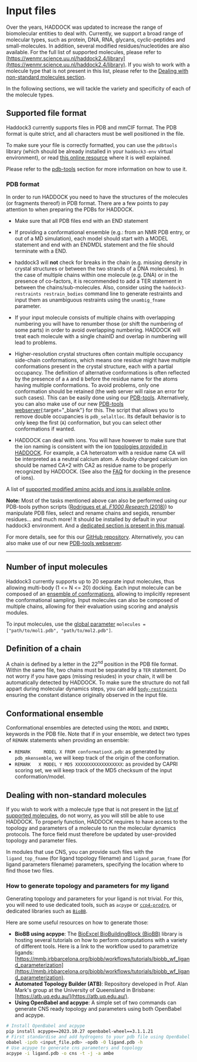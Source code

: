 # Input files

Over the years, HADDOCK was updated to increase the range of biomolecular entities to deal with.
Currently, we support a broad range of molecular types, such as protein, DNA, RNA, glycans, cyclic-peptides and small-molecules.
In addition, several modified residues/nucleotides are also available.
For the full list of supported molecules, please refer to [https://wenmr.science.uu.nl/haddock2.4/library](https://wenmr.science.uu.nl/haddock2.4/library).
If you wish to work with a molecule type that is not present in this list, please refer to the [Dealing with non-standard molecules section](#dealing-with-non-standard-molecules).

In the following sections, we will tackle the variety and specificity of each of the molecule types.

## Supported file format

Haddock3 currently supports files in PDB and mmCIF format.
The PDB format is quite strict, and all characters must be well positioned in the file.

To make sure your file is correctly formatted, you can use the `pdbtools` library (which should be already installed in your `haddock3-env` virtual environment),
or read [this online resource](https://cupnet.net/pdb-format/) where it is well explained.

Please refer to the [pdb-tools](./pdbtools.md) section for more information on how to use it.

### PDB format

In order to run HADDOCK you need to have the structures of the molecules (or fragments thereof) in PDB format.
There are a few points to pay attention to when preparing the PDBs for HADDOCK.

* Make sure that all PDB files end with an END statement

* If providing a conformational ensemble (e.g.: from an NMR PDB entry, or out of a MD simulation), each model should start with a MODEL statement and end with an ENDMDL statement and the file should terminate with a END.

* haddock3 will **not** check for breaks in the chain (e.g. missing density in crystal structures or between the two strands of a DNA molecules).
 In the case of multiple chains within one molecule (e.g. DNA) or in the presence of co-factors, it is recommended to add a TER statement in between the chains/sub-molecules.
 Also, consider using the `haddock3-restraints restrain_bodies` command line to generate restraints and input them as unambiguous restraints using the `unambig_fname` parameter.

* If your input molecule consists of multiple chains with overlapping numbering you will have to renumber those (or shift the numbering of some parts) in order to avoid overlapping numbering.
 HADDOCK will treat each molecule with a single chainID and overlap in numbering will lead to problems.

* Higher-resolution crystal structures often contain multiple occupancy side-chain conformations, which means one residue might have multiple conformations present in the crystal structure, each with a partial occupancy.
 The definition of alternative conformations is often reflected by the presence of a `A` and `B` before the residue name for the atoms having multiple conformations.
 To avoid problems, only one conformation should be retained (the web server will raise an error for such cases).
 This can be easily done using our [PDB-tools](https://github.com/haddocking/pdb-tools).
 Alternatively, you can also make use of our new [PDB-tools webserver](https://wenmr.science.uu.nl/pdbtools/){:target="_blank"} for this.
 The script that allows you to remove double occupancies is `pdb_selaltloc`.
 Its default behavior is to only keep the first (`A`) conformation, but you can select other conformations if wanted.

* HADDOCK can deal with ions.
 You will have however to make sure that the ion naming is consistent with the ion [topologies provided in HADDOCK](https://wenmr.science.uu.nl/haddock2.4/library).
 For example, a CA heteroatom with a residue name CA will be interpreted as a neutral calcium atom.
 A doubly charged calcium ion should be named CA+2 with CA2 as residue name to be properly recognized by HADDOCK.
 (See also the [FAQ](./faq.md) for docking in the presence of ions).

A list of [supported modified amino acids and ions is available online](https://wenmr.science.uu.nl/haddock2.4/library).

**Note:** Most of the tasks mentioned above can also be performed using our PDB-tools python scripts ([Rodrigues et al. *F1000 Research* (2018)](https://doi.org/10.12688/f1000research.17456.1)) to manipulate PDB files, select and rename chains and segids, renumber residues... and much more!
It should be installed by default in your haddock3 environment.
And a [dedicated section is present in this manual](./pdbtools.md).

For more details, see for this our [GitHub repository](https://github.com/haddocking/pdb-tools).
Alternatively, you can also make use of our new [PDB-tools webserver](https://wenmr.science.uu.nl/pdbtools/).

<hr>

## Number of input molecules

Haddock3 currently supports up to 20 separate input molecules, thus allowing multi-body (1 <= N <= 20) docking.
Each input molecule can be composed of an [ensemble of conformations](#conformational-ensemble), allowing to implicitly represent the conformational sampling.
Input molecules can also be composed of multiple chains, allowing for their evaluation using scoring and analysis modules.

To input molecules, use the [global parameter](/software/haddock3/manual/global_parameters) `molecules = ["path/to/mol1.pdb", "path/to/mol2.pdb"]`.

## Definition of a chain

A chain is defined by a letter in the 22<sup>nd</sup> position in the PDB file format.
Within the same file, two chains must be separated by a `TER` statement.
Do not worry if you have gaps (missing resiudes) in your chain, it will be automatically detected by HADDOCK.
To make sure the structure do not fall appart during molecular dynamics steps, you can add [`body-restraints`](/software/haddock3/manual/restraints_cli.md#body-restraints) ensuring the constant distance originally observed in the input file.

## Conformational ensemble

Conformational ensembles are detected using the `MODEL` and `ENDMDL` keywords in the PDB file.
Note that if in your ensemble, we detect two types of `REMARK` statements when providing an ensemble:

* `REMARK     MODEL X FROM conformationX.pdb`: as generated by `pdb_mkensemble`, we will keep track of the origin of the conformation.
* `REMARK   X MODEL Y MD5 XXXXXXXXXXXXXXXXXX`: as provided by CAPRI scoring set, we will keep track of the MD5 checksum of the input conformation/model.

## Dealing with non-standard molecules

If you wish to work with a molecule type that is not present in the [list of supported molecules](https://rascar.science.uu.nl/haddock2.4/library), do not worry, as you will still be able to use HADDOCK.
To properly function, HADDOCK requires to have access to the topology and parameters of a molecule to run the molecular dynamics protocols.
The force field must therefore be updated by user-provided topology and parameter files.

In modules that use CNS, you can provide such files with the `ligand_top_fname` (for ligand topology filename) and `ligand_param_fname` (for ligand parameters filename) parameters, specifying the location where to find those two files.

### How to generate topology and parameters for my ligand

Generating topology and parameters for your ligand is not trivial.
For this, you will need to use dedicated tools, such as `acpype` or [`ccp4-prodrg`](https://www.ccp4.ac.uk/html/index.html), or dedicated libraries such as [`BioBB`](https://mmb.irbbarcelona.org/biobb/).

Here are some useful resources on how to generate those:

- **BioBB using acpype**: The [BioExcel BioBuildingBlock (BioBB)](https://mmb.irbbarcelona.org/biobb/) library is hosting several tutorials on how to perform computations with a variety of different tools.
 Here is a link to the workflow used to parametrize ligands: [https://mmb.irbbarcelona.org/biobb/workflows/tutorials/biobb_wf_ligand_parameterization](https://mmb.irbbarcelona.org/biobb/workflows/tutorials/biobb_wf_ligand_parameterization).
- **Automated Topology Builder (ATB)**: Repository developed in Prof. Alan Mark's group at the University of Queensland in Brisbane: [https://atb.uq.edu.au/](https://atb.uq.edu.au/).
- **Using OpenBabel and acpype**: A simple set of two commands can generate CNS ready topology and parameters using both OpenBabel and acpype.
```bash
# Install OpenBabel and acpype
pip install acpype==2023.10.27 openbabel-wheel==3.1.1.21
# First standardise and add hydrogens to your pdb file using OpenBabel
obabel -ipdb <input_file.pdb> -opdb -O ligand.pdb -h
# Use acpype to generate cns parameters and topology
acpype -i ligand.pdb -o cns -t -j -a ambe
```
